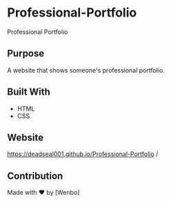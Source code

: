 # Professional-Portfolio
Professional Portfolio

## Purpose
A website that shows someone's professional portfolio.

## Built With
* HTML
* CSS

## Website
https://deadseal001.github.io/Professional-Portfolio
/

## Contribution
Made with ❤️ by [Wenbo]
